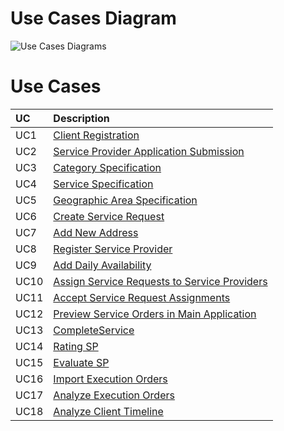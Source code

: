 # Use Cases Diagram

![Use Cases Diagrams](UseCases/DUC.png)

# Use Cases
|    UC | Description                                                                                          |
| :---- | :------------------------------------------------------------------------                            |
|   UC1 | [Client Registration](UseCases/UC1_ClientRegistration.md)                                            |
|   UC2 | [Service Provider Application Submission](UseCases/UC2_ServiceProviderApplicationSubmission.md)      |
|   UC3 | [Category Specification](UseCases/UC3_CategorySpecification.md)                                      |
|   UC4 | [Service Specification](UseCases/UC4_ServiceSpecification.md)                                        |
|   UC5 | [Geographic Area Specification](UseCases/UC5_GeographicAreaSpecification.md)                         |
|   UC6 | [Create Service Request](UseCases/UC6_CreateServiceRequest.md)                                       |
|   UC7 | [Add New Address](UseCases/UC7_AddNewAddress.md)                                                     |
|   UC8 | [Register Service Provider](UseCases/UC8_RegisterServiceProvider.md)                                 |
|   UC9 | [Add Daily Availability](UseCases/UC9_AddDailyAvailability.md)                                       |
|  UC10 | [Assign Service Requests to Service Providers](UseCases/UC10_AssignServiceRequests.md)               |
|  UC11 | [Accept Service Request Assignments](UseCases/UC11_AcceptServiceRequestAssignments.md)             |
|  UC12 | [Preview Service Orders in Main Application](UseCases/UC12_PreviewServiceOrdersMainApp.md)           |
|  UC13 | [CompleteService](UseCases/UC13_CompleteService.md)                                              |
|  UC14 | [Rating SP](UseCases/UC14_RatingSP.md)                                                          |
|  UC15 | [Evaluate SP](UseCases/UC15_Evaluate.md)                                                        |
|  UC16 | [Import Execution Orders](UseCases/UC16_ImportExecutionOrders.md)                                 |
|  UC17 | [Analyze Execution Orders](UseCases/UC17_AnalyzeExecutionOrders.md)                                |
|  UC18 | [Analyze Client Timeline](UseCases/UC18_AnalyzeClientTimeline.md)                               |